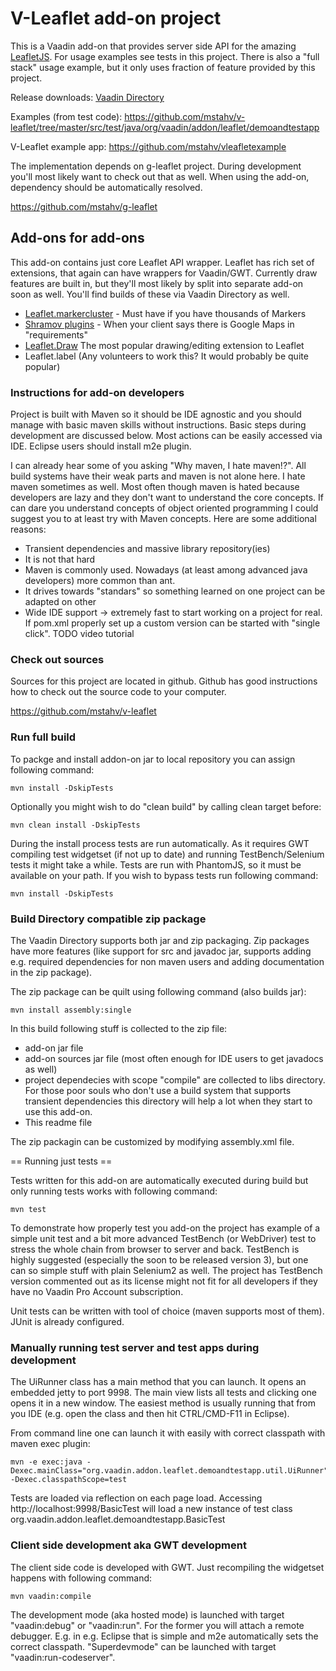 # V-Leaflet add-on project

This is a Vaadin add-on that provides server side API for the amazing [LeafletJS](http://leafletjs.com). For usage examples see tests in this project. There is also a "full stack" usage example, but it only uses fraction of feature provided by this project.

Release downloads:
[Vaadin Directory](https://vaadin.com/directory/) 

Examples (from test code):
https://github.com/mstahv/v-leaflet/tree/master/src/test/java/org/vaadin/addon/leaflet/demoandtestapp

V-Leaflet example app: 
https://github.com/mstahv/vleafletexample

The implementation depends on g-leaflet project. During development you'll most likely want to check out that as well. When using the add-on, dependency should be automatically resolved.

https://github.com/mstahv/g-leaflet

## Add-ons for add-ons

This add-on contains just core Leaflet API wrapper. Leaflet has rich set of extensions, that again can have wrappers for Vaadin/GWT. Currently draw features are built in, but they'll most likely by split into separate add-on soon as well. You'll find builds of these via Vaadin Directory as well.

 * [Leaflet.markercluster](https://github.com/willtemperley/v-leaflet-markercluster-parent) - Must have if you have thousands of Markers
 * [Shramov plugins](https://github.com/mstahv/v-leaflet-shramov-parent) - When your client says there is Google Maps in "requirements"
 * [Leaflet.Draw](https://github.com/mstahv/v-leaflet-draw) The most popular drawing/editing extension to Leaflet
 * Leaflet.label (Any volunteers to work this? It would probably be quite popular)


### Instructions for add-on developers

Project is built with Maven so it should be IDE agnostic and you should manage with basic maven skills without instructions. Basic steps during development are discussed below. Most actions can be easily accessed via IDE. Eclipse users should install m2e plugin.

I can already hear some of you asking "Why maven, I hate maven!?". All build systems have their weak parts and maven is not alone here. I hate maven sometimes as well. Most often though maven is hated because developers are lazy and they don't want to understand the core concepts. If can dare you understand concepts of object oriented programming I could suggest you to at least try with Maven concepts. Here are some additional reasons:

 * Transient dependencies and massive library repository(ies)
 * It is not that hard
 * Maven is commonly used. Nowadays (at least among advanced java developers) more common than ant.
 * It drives towards "standars" so something learned on one project can be adapted on other
 * Wide IDE support -> extremely fast to start working on a project for real. If pom.xml properly set up a custom version can be started with "single click". TODO video tutorial

### Check out sources

Sources for this project are located in github. Github has good instructions how to check out the source code to your computer.

https://github.com/mstahv/v-leaflet

### Run full build

To packge and install addon-on jar to local repository you can assign following command:
```
mvn install -DskipTests
```

Optionally you might wish to do "clean build" by calling clean target before:

```
mvn clean install -DskipTests
```

During the install process tests are run automatically. As it requires GWT compiling test widgetset (if not up to date) and running TestBench/Selenium tests it might take a while. Tests are run with PhantomJS, so it must be available on your path. If you wish to bypass tests run following command:

```
mvn install -DskipTests
```

### Build Directory compatible zip package

The Vaadin Directory supports both jar and zip packaging. Zip packages have more features (like support for src and javadoc jar, supports adding e.g. required dependencies for non maven users and adding documentation in the zip package).

The zip package can be quilt using following command (also builds jar):
```
mvn install assembly:single
```

In this build following stuff is collected to the zip file:

 * add-on jar file
 * add-on sources jar file (most often enough for IDE users to get javadocs as well)
 * project dependecies with scope "compile" are collected to libs directory. For those poor souls who don't use a build system that supports transient dependencies this directory will help a lot when they start to use this add-on.
 * This readme file

The zip packagin can be customized by modifying assembly.xml file.

== Running just tests ==

Tests written for this add-on are automatically executed during build but only running tests works with following command:
```
mvn test
```

To demonstrate how properly test you add-on the project has example of a simple unit test and a bit more advanced TestBench (or WebDriver) test to stress the whole chain from browser to server and back. TestBench is highly suggested (especially the soon to be released version 3), but one can so simple stuff with plain Selenium2 as well. The project has TestBench version commented out as its license might not fit for all developers if they have no Vaadin Pro Account subscription.

Unit tests can be written with tool of choice (maven supports most of them). JUnit is already configured.

### Manually running test server and test apps during development

The UiRunner class has a main method that you can launch. It opens an embedded jetty to port 9998. The main view lists all tests and clicking one opens it in a new window. The easiest method is usually running that from you IDE (e.g. open the class and then hit CTRL/CMD-F11 in Eclipse). 

From command line one can launch it with easily with correct classpath with maven exec plugin:
```
mvn -e exec:java -Dexec.mainClass="org.vaadin.addon.leaflet.demoandtestapp.util.UiRunner" -Dexec.classpathScope=test
```

Tests are loaded via reflection on each page load. Accessing http://localhost:9998/BasicTest will load a new instance of test class org.vaadin.addon.leaflet.demoandtestapp.BasicTest

### Client side development aka GWT development

The client side code is developed with GWT. Just recompiling the widgetset happens with following command:
```
mvn vaadin:compile
```

The development mode (aka hosted mode) is launched with target "vaadin:debug" or "vaadin:run". For the former you will attach a remote debugger. E.g. in e.g. Eclipse that is simple and m2e automatically sets the correct classpath. "Superdevmode" can be launched with target "vaadin:run-codeserver".

